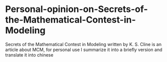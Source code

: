# Personal-opinion-on-Secrets-of-the-Mathematical-Contest-in-Modeling
Secrets of the Mathematical Contest in Modeling written by K. S. Cline is an article about MCM, for personal use I summarize it into a  briefly version and translate it into chinese 
